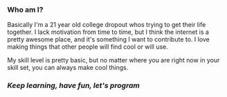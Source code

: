 ### Who am I?
Basically I'm a 21 year old college dropout whos trying to get their life together. 
I lack motivation from time to time, but I think the internet is a pretty awesome place, 
and it's something I want to contribute to. I love making things that other people will 
find cool or will use.

My skill level is pretty basic, but no matter where you are right now in your skill set, you can always make cool things. 
<br>
### *Keep learning, have fun, let's program*
